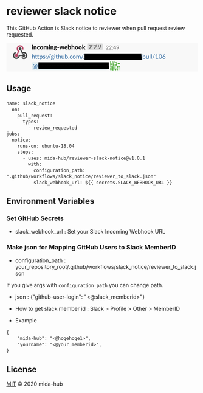 # reviewer slack notice
This GitHub Action is Slack notice to reviewer when pull request review requested.

![image_sample](./github_actions.png)

## Usage
```
name: slack_notice
  on: 
    pull_request:
      types:
        - review_requested
jobs:
  notice:
    runs-on: ubuntu-18.04
    steps:
      - uses: mida-hub/reviewer-slack-notice@v1.0.1
        with:
          configuration_path: ".github/workflows/slack_notice/reviewer_to_slack.json"
          slack_webhook_url: ${{ secrets.SLACK_WEBHOOK_URL }}
```

## Environment Variables
### Set GitHub Secrets
- slack_webhook_url : Set your Slack Incoming Webhook URL

### Make json for Mapping GitHub Users to Slack MemberID
- configuration_path : your_repository_root/.github/workflows/slack_notice/reviewer_to_slack.json


If you give args with `configuration_path` you can change path.


- json : {"github-user-login": "<@slack_memberid>"}
- How to get slack member id :
Slack > Profile > Other > MemberID


- Example
```
{
    "mida-hub": "<@hogehoge1>",
    "yourname": "<@your_memberid>",
}

```

## License
[MIT](LICENSE) © 2020 mida-hub